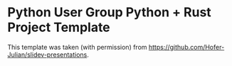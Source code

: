 # Python User Group Python + Rust Project Template

This template was taken (with permission) from https://github.com/Hofer-Julian/slidev-presentations.


